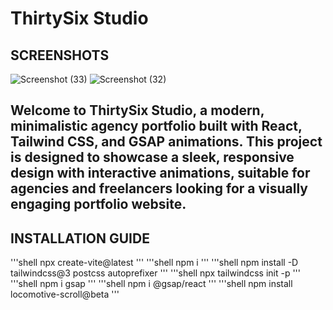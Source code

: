 # ThirtySix Studio

## SCREENSHOTS

![Screenshot (33)](https://github.com/user-attachments/assets/057cbc68-353e-4c27-868d-cd1f0a64e297)
![Screenshot (32)](https://github.com/user-attachments/assets/f23d1510-3be4-4d4e-ba73-7196068a3a23)

## Welcome to ThirtySix Studio, a modern, minimalistic agency portfolio built with React, Tailwind CSS, and GSAP animations. This project is designed to showcase a sleek, responsive design with interactive animations, suitable for agencies and freelancers looking for a visually engaging portfolio website.

## INSTALLATION GUIDE

'''shell
npx create-vite@latest
'''
'''shell
npm i
'''
'''shell
npm install -D tailwindcss@3 postcss autoprefixer
'''
'''shell
npx tailwindcss init -p
'''
'''shell
npm i gsap
'''
'''shell
npm i @gsap/react
'''
'''shell
npm install locomotive-scroll@beta
'''
